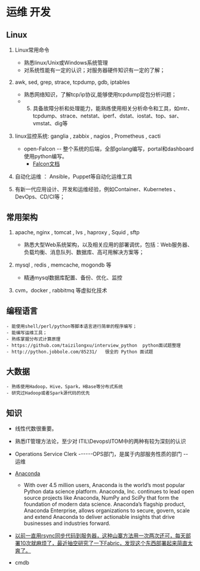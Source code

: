 # 运维 开发


## Linux ##
1. Linux常用命令
	- 熟悉linux/Unix或Windows系统管理
	- 对系统性能有一定的认识；对服务器硬件知识有一定的了解；

2. awk, sed, grep, strace, tcpdump, gdb, iptables
	- 熟悉网络知识，了解tcp/ip协议,能够使用tcpdump捉包分析问题；
    - 5. 具备故障分析和处理能力，能熟练使用相关分析命令和工具，如mtr、tcpdump、strace、netstat、iperf、dstat、iostat、top、sar、vmstat、dig等

3. linux监控系统:  ganglia , zabbix , nagios , Prometheus , cacti
	- open-Falcon -- 整个系统的后端，全部golang编写，portal和dashboard使用python编写。
		- [Falcon文档](https://book.open-falcon.org/zh/intro/index.html)

4. 自动化运维 ： Ansible，Puppet等自动化运维工具

5. 有新一代应用设计、开发和运维经验，例如Container、Kubernetes 、DevOps、CD/CI等；

## 常用架构 ##
1. apache, nginx , tomcat ,  lvs , haproxy , Squid , sftp
	- 熟悉大型Web系统架构，以及相关应用的部署调优，包括：Web服务器、负载均衡、消息队列、数据库、高可用解决方案等；

2. mysql , redis , memcache, mogondb 等
	- 精通mysql数据库配置、备份、优化、监控

3. cvm，docker , rabbitmq 等虚拟化技术


## 编程语言 ##
	- 能使用shell/perl/python等脚本语言进行简单的程序编写；
	- 能编写运维工具；
	- 熟练掌握分布式计算原理
	- https://github.com/taizilongxu/interview_python  python面试题整理
	- http://python.jobbole.com/85231/   很全的 Python 面试题


## 大数据 ##
	- 熟练使用Hadoop，Hive，Spark，HBase等分布式系统
	- 研究过Hadoop或者Spark源代码的优先



## 知识 ##
- 线性代数很重要。
- 熟悉IT管理方法论，至少对 ITIL\Devops\ITOM中的两种有较为深刻的认识
- Operations Service Clerk  ------OPS部门，是属于内部服务性质的部门 -- 运维
- [Anaconda](https://www.anaconda.com/what-is-anaconda/)
	- With over 4.5 million users, Anaconda is the world’s most popular Python data science platform. Anaconda, Inc. continues to lead open source projects like Anaconda, NumPy and SciPy that form the foundation of modern data science. Anaconda’s flagship product, Anaconda Enterprise, allows organizations to secure, govern, scale and extend Anaconda to deliver actionable insights that drive businesses and industries forward.
- [以前一直用rsync同步代码到服务器，这种山寨方法用一次两次还可，每天部署10次就麻烦了，最近抽空研究了一下Fabric，发现这个东西部署起来简直太爽了。](https://www.liaoxuefeng.com/article/001373892650475818672edc83c4c978a45195eab8dc753000)

- cmdb
